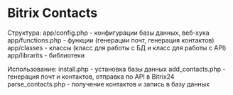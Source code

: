 # Bitrix Contacts

Структура:
app/config.php - конфигурации базы данных, веб-хука
app/functions.php - функции (генерации почт, генерация контактов)
app/classes - классы (класс для работы с БД и класс для работы с API)
app/librarits - библиотеки

Использование:
install.php - установка базы данных
add_contacts.php - генерация почт и контактов, отправка по API в Bitrix24
parse_contacts.php - получение контактов и запись в базу данных

